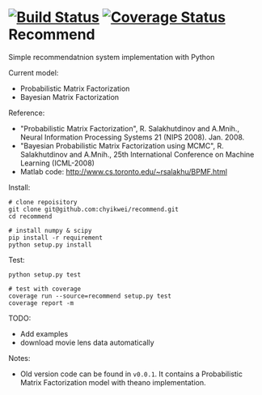 [![Build Status](https://circleci.com/gh/chyikwei/recommend.png?&style=shield)](https://circleci.com/gh/gh/chyikwei/recommend)
[![Coverage Status](https://coveralls.io/repos/github/chyikwei/recommend/badge.svg?branch=master)](https://coveralls.io/github/chyikwei/recommend?branch=master)
Recommend
=========

Simple recommendatnion system implementation with Python

Current model:
- Probabilistic Matrix Factorization
- Bayesian Matrix Factorization

Reference:
- "Probabilistic Matrix Factorization", R. Salakhutdinov and A.Mnih., Neural Information Processing Systems 21 (NIPS 2008). Jan. 2008.
- "Bayesian Probabilistic Matrix Factorization using MCMC", R. Salakhutdinov and A.Mnih., 25th International Conference on Machine Learning (ICML-2008) 
- Matlab code: http://www.cs.toronto.edu/~rsalakhu/BPMF.html

Install:
```
# clone repoisitory
git clone git@github.com:chyikwei/recommend.git
cd recommend

# install numpy & scipy
pip install -r requirement
python setup.py install
```

Test:
```
python setup.py test

# test with coverage
coverage run --source=recommend setup.py test
coverage report -m
```

TODO:
- Add examples
- download movie lens data automatically

Notes:
- Old version code can be found in `v0.0.1`. It contains a Probabilistic Matrix Factorization model with theano implementation.
